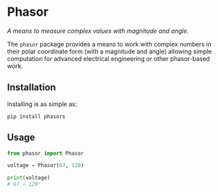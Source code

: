


# Phasor

*A means to measure complex values with magnitude and angle.*

The `phasor` package provides a means to work with complex numbers in their
polar coordinate form (with a magnitude and angle) allowing simple computation
for advanced electrical engineering or other phasor-based work.

## Installation

Installing is as simple as:

    pip install phasors

## Usage

```python
from phasor import Phasor

voltage = Phasor(67, 120)

print(voltage)
# 67 ∠ 120°
```

